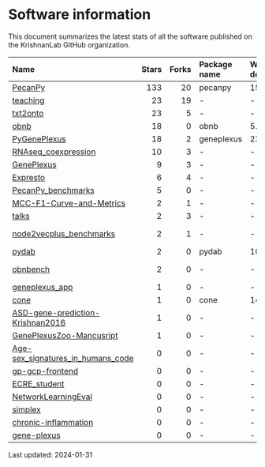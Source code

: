 # Software information

This document summarizes the latest stats of all the software published on the
KrishnanLab GitHub organization.

| Name                                                                                                  |   Stars |   Forks | Package name   | Weekly downloads   | Monthly downloads   | Zenodo                                                                                                                                                                                                             |
|:------------------------------------------------------------------------------------------------------|--------:|--------:|:---------------|:-------------------|:--------------------|:-------------------------------------------------------------------------------------------------------------------------------------------------------------------------------------------------------------------|
| [PecanPy](https://github.com/krishnanlab/PecanPy)                                                     |     133 |      20 | pecanpy        | 157.0              | 602.0               | [![DOI](https://zenodo.org/badge/DOI/10.5281/zenodo.6386437.svg)](https://doi.org/10.5281/zenodo.6386437)                                                                                                          |
| [teaching](https://github.com/krishnanlab/teaching)                                                   |      23 |      19 | -              | -                  | -                   | -                                                                                                                                                                                                                  |
| [txt2onto](https://github.com/krishnanlab/txt2onto)                                                   |      23 |       5 | -              | -                  | -                   | -                                                                                                                                                                                                                  |
| [obnb](https://github.com/krishnanlab/obnb)                                                           |      18 |       0 | obnb           | 5.0                | 22.0                | -                                                                                                                                                                                                                  |
| [PyGenePlexus](https://github.com/krishnanlab/PyGenePlexus)                                           |      18 |       2 | geneplexus     | 23.0               | 126.0               | [![DOI](https://zenodo.org/badge/DOI/10.5281/zenodo.6383205.svg)](https://doi.org/10.5281/zenodo.6383205)                                                                                                          |
| [RNAseq_coexpression](https://github.com/krishnanlab/RNAseq_coexpression)                             |      10 |       3 | -              | -                  | -                   | -                                                                                                                                                                                                                  |
| [GenePlexus](https://github.com/krishnanlab/GenePlexus)                                               |       9 |       3 | -              | -                  | -                   | -                                                                                                                                                                                                                  |
| [Expresto](https://github.com/krishnanlab/Expresto)                                                   |       6 |       4 | -              | -                  | -                   | -                                                                                                                                                                                                                  |
| [PecanPy_benchmarks](https://github.com/krishnanlab/PecanPy_benchmarks)                               |       5 |       0 | -              | -                  | -                   | -                                                                                                                                                                                                                  |
| [MCC-F1-Curve-and-Metrics](https://github.com/krishnanlab/MCC-F1-Curve-and-Metrics)                   |       2 |       1 | -              | -                  | -                   | -                                                                                                                                                                                                                  |
| [talks](https://github.com/krishnanlab/talks)                                                         |       2 |       3 | -              | -                  | -                   | -                                                                                                                                                                                                                  |
| [node2vecplus_benchmarks](https://github.com/krishnanlab/node2vecplus_benchmarks)                     |       2 |       1 | -              | -                  | -                   | [![DOI](https://zenodo.org/badge/DOI/10.5281/zenodo.7573612.svg)](https://doi.org/10.5281/zenodo.7573612)[![DOI](https://zenodo.org/badge/DOI/10.5281/zenodo.7007164.svg)](https://doi.org/10.5281/zenodo.7007164) |
| [pydab](https://github.com/krishnanlab/pydab)                                                         |       2 |       0 | pydab          | 10.0               | 38.0                | -                                                                                                                                                                                                                  |
| [obnbench](https://github.com/krishnanlab/obnbench)                                                   |       2 |       0 | -              | -                  | -                   | [![DOI](https://zenodo.org/badge/DOI/10.5281/zenodo.8048305.svg)](https://doi.org/10.5281/zenodo.8048305)[![DOI](https://zenodo.org/badge/DOI/10.5281/zenodo.8045270.svg)](https://doi.org/10.5281/zenodo.8045270) |
| [geneplexus_app](https://github.com/krishnanlab/geneplexus_app)                                       |       1 |       0 | -              | -                  | -                   | -                                                                                                                                                                                                                  |
| [cone](https://github.com/krishnanlab/cone)                                                           |       1 |       0 | cone           | 14.0               | 42.0                | -                                                                                                                                                                                                                  |
| [ASD-gene-prediction-Krishnan2016](https://github.com/krishnanlab/ASD-gene-prediction-Krishnan2016)   |       1 |       0 | -              | -                  | -                   | -                                                                                                                                                                                                                  |
| [GenePlexusZoo-Mancusript](https://github.com/krishnanlab/GenePlexusZoo-Mancusript)                   |       1 |       0 | -              | -                  | -                   | -                                                                                                                                                                                                                  |
| [Age-sex_signatures_in_humans_code](https://github.com/krishnanlab/Age-sex_signatures_in_humans_code) |       0 |       0 | -              | -                  | -                   | -                                                                                                                                                                                                                  |
| [gp-gcp-frontend](https://github.com/krishnanlab/gp-gcp-frontend)                                     |       0 |       0 | -              | -                  | -                   | -                                                                                                                                                                                                                  |
| [ECRE_student](https://github.com/krishnanlab/ECRE_student)                                           |       0 |       0 | -              | -                  | -                   | -                                                                                                                                                                                                                  |
| [NetworkLearningEval](https://github.com/krishnanlab/NetworkLearningEval)                             |       0 |       0 | -              | -                  | -                   | -                                                                                                                                                                                                                  |
| [simplex](https://github.com/krishnanlab/simplex)                                                     |       0 |       0 | -              | -                  | -                   | -                                                                                                                                                                                                                  |
| [chronic-inflammation](https://github.com/krishnanlab/chronic-inflammation)                           |       0 |       0 | -              | -                  | -                   | -                                                                                                                                                                                                                  |
| [gene-plexus](https://github.com/krishnanlab/gene-plexus)                                             |       0 |       0 | -              | -                  | -                   | -                                                                                                                                                                                                                  |

Last updated: 2024-01-31